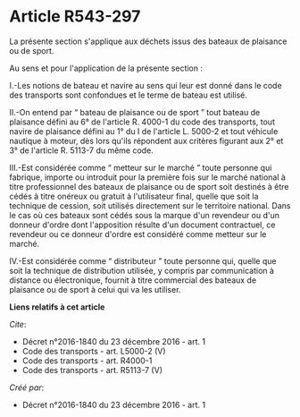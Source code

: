 # Article R543-297

La présente section s'applique aux déchets issus des bateaux de plaisance ou de sport. 

Au sens et pour l'application de la présente section : 

I.-Les notions de bateau et navire au sens qui leur est donné dans le code des transports sont confondues et le terme de
bateau est utilisé. 

II.-On entend par “ bateau de plaisance ou de sport ” tout bateau de plaisance défini au 6° de l'article R. 4000-1 du code
des transports, tout navire de plaisance défini au 1° du I de l'article L. 5000-2 et tout véhicule nautique à moteur, dès
lors qu'ils répondent aux critères figurant aux 2° et 3° de l'article R. 5113-7 du même code. 

III.-Est considérée comme “ metteur sur le marché ” toute personne qui fabrique, importe ou introduit pour la première fois
sur le marché national à titre professionnel des bateaux de plaisance ou de sport soit destinés à être cédés à titre onéreux
ou gratuit à l'utilisateur final, quelle que soit la technique de cession, soit utilisés directement sur le territoire
national. Dans le cas où ces bateaux sont cédés sous la marque d'un revendeur ou d'un donneur d'ordre dont l'apposition
résulte d'un document contractuel, ce revendeur ou ce donneur d'ordre est considéré comme metteur sur le marché. 

IV.-Est considérée comme “ distributeur ” toute personne qui, quelle que soit la technique de distribution utilisée, y
compris par communication à distance ou électronique, fournit à titre commercial des bateaux de plaisance ou de sport à celui
qui va les utiliser.

**Liens relatifs à cet article**

_Cite_:

  - Décret n°2016-1840 du 23 décembre 2016 - art. 1
  - Code des transports - art. L5000-2 (V)
  - Code des transports - art. R4000-1
  - Code des transports - art. R5113-7 (V)

_Créé par_:

  - Décret n°2016-1840 du 23 décembre 2016 - art. 1
